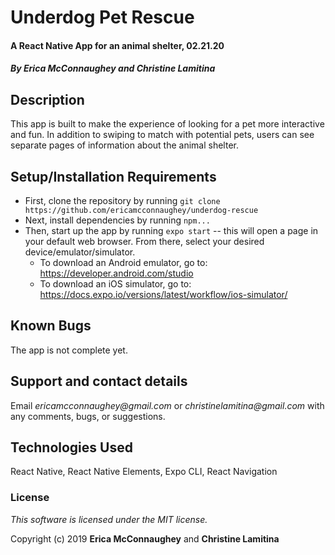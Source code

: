 # Underdog Pet Rescue

#### A React Native App for an animal shelter, 02.21.20

#### _By Erica McConnaughey and Christine Lamitina_

## Description

This app is built to make the experience of looking for a pet more interactive and fun. In addition to swiping to match with potential pets, users can see separate pages of information about the animal shelter.

## Setup/Installation Requirements

* First, clone the repository by running
  `git clone https://github.com/ericamcconnaughey/underdog-rescue`
* Next, install dependencies by running `npm...`
* Then, start up the app by running `expo start` -- this will open a page in your default web browser. From there, select your desired device/emulator/simulator.
  * To download an Android emulator, go to: https://developer.android.com/studio
  * To download an iOS simulator, go to: https://docs.expo.io/versions/latest/workflow/ios-simulator/


## Known Bugs

The app is not complete yet.

## Support and contact details

Email _ericamcconnaughey@gmail.com_ or _christinelamitina@gmail.com_ with any comments, bugs, or suggestions.

## Technologies Used

React Native, React Native Elements, Expo CLI, React Navigation

### License

*This software is licensed under the MIT license.*

Copyright (c) 2019 **Erica McConnaughey** and **Christine Lamitina**